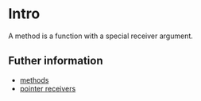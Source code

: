 # Intro

A method is a function with a special receiver argument.

## Futher information

- [methods](https://go.dev/tour/methods/1)
- [pointer receivers](https://go.dev/tour/methods/4)